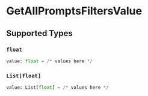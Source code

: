 # GetAllPromptsFiltersValue


## Supported Types

### `float`

```python
value: float = /* values here */
```

### `List[float]`

```python
value: List[float] = /* values here */
```


